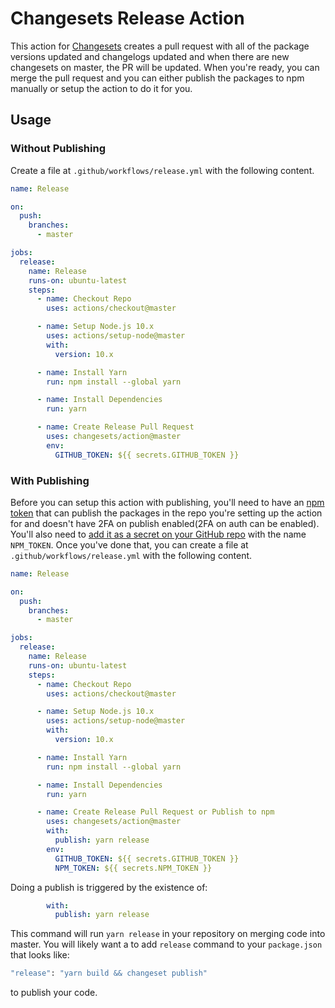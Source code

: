 # Changesets Release Action

This action for [Changesets](https://github.com/atlassian/changesets) creates a pull request with all of the package versions updated and changelogs updated and when there are new changesets on master, the PR will be updated. When you're ready, you can merge the pull request and you can either publish the packages to npm manually or setup the action to do it for you.

## Usage

### Without Publishing

Create a file at `.github/workflows/release.yml` with the following content.

```yml
name: Release

on:
  push:
    branches:
      - master

jobs:
  release:
    name: Release
    runs-on: ubuntu-latest
    steps:
      - name: Checkout Repo
        uses: actions/checkout@master

      - name: Setup Node.js 10.x
        uses: actions/setup-node@master
        with:
          version: 10.x

      - name: Install Yarn
        run: npm install --global yarn

      - name: Install Dependencies
        run: yarn

      - name: Create Release Pull Request
        uses: changesets/action@master
        env:
          GITHUB_TOKEN: ${{ secrets.GITHUB_TOKEN }}
```

### With Publishing

Before you can setup this action with publishing, you'll need to have an [npm token](https://docs.npmjs.com/creating-and-viewing-authentication-tokens) that can publish the packages in the repo you're setting up the action for and doesn't have 2FA on publish enabled(2FA on auth can be enabled). You'll also need to [add it as a secret on your GitHub repo](https://help.github.com/en/articles/virtual-environments-for-github-actions#creating-and-using-secrets-encrypted-variables) with the name `NPM_TOKEN`. Once you've done that, you can create a file at `.github/workflows/release.yml` with the following content.

```yml
name: Release

on:
  push:
    branches:
      - master

jobs:
  release:
    name: Release
    runs-on: ubuntu-latest
    steps:
      - name: Checkout Repo
        uses: actions/checkout@master

      - name: Setup Node.js 10.x
        uses: actions/setup-node@master
        with:
          version: 10.x

      - name: Install Yarn
        run: npm install --global yarn

      - name: Install Dependencies
        run: yarn

      - name: Create Release Pull Request or Publish to npm
        uses: changesets/action@master
        with:
          publish: yarn release
        env:
          GITHUB_TOKEN: ${{ secrets.GITHUB_TOKEN }}
          NPM_TOKEN: ${{ secrets.NPM_TOKEN }}
```


Doing a publish is triggered by the existence of:

```yaml
        with:
          publish: yarn release
```

This command will run `yarn release` in your repository on merging code into master. You will likely want a to add `release` command to your `package.json` that looks like:

```sh
"release": "yarn build && changeset publish"
```

to publish your code.
